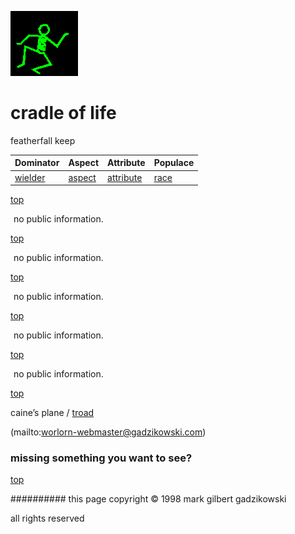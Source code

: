 ![dancer](assets/dancer.gif)

# cradle of life



featherfall keep

|  **Dominator**       |  **Aspect**        |  **Attribute**           |  **Populace**  | 
| -------------------- | ------------------ | ------------------------ | -------------- | 
|  [wielder](wielder)  |  [aspect](aspect)  |  [attribute](attribute)  |  [race](race)  | 

 

 [top](#top) 

  ![xparent](assets/xparent.gif) no public information.

 

 [top](#top) 

  ![xparent](assets/xparent.gif) no public information.

 

 [top](#top) 

  ![xparent](assets/xparent.gif) no public information.

 

 [top](#top) 

  ![xparent](assets/xparent.gif) no public information.

 

 [top](#top) 

  ![xparent](assets/xparent.gif) no public information.

 

 [top](#top) 

caine’s plane /  [troad](troad.md)  

 (mailto:worlorn-webmaster@gadzikowski.com) 


### missing something you want to see?



 [top](#top) 


########## this page copyright © 1998 mark gilbert gadzikowski

all rights reserved